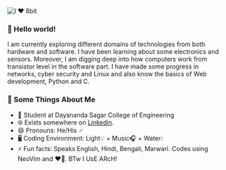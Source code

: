 <img src="https://github.com/suvanbanerjee/SuvanBanerjee/blob/master/banner_8bit.jpg" alt="I ❤️ 8bit">


### 👋 Hello world!

I am currently exploring different domains of technologies from both hardware and software. I have been learning about some electronics and sensors. Moreover, I am digging deep into how computers work from transistor level in the software part. I have made some progress in networks, cyber security and Linux and also know the basics of Web development, Python and C.

### 🧐 Some Things About Me
- 💼 Student at Dayananda Sagar College of Engineering
- 🌐 Exists somewhere on [Linkedin](https://linkedin.com/suvanbanerjee).
- 😄 Pronouns: He/His ♂️
- 🖥️ Coding Environment: Light💡 + Music🎧 + Water💧
- ⚡ Fun facts: Speaks English, Hindi, Bengali, Marwari. Codes using NeoVim and ❤️🐧. BTw I UsE ARcH!
